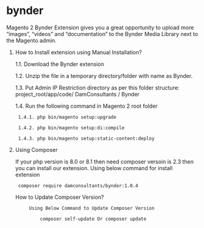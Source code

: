 # bynder
Magento 2 Bynder Extension gives you a great opportunity to upload more “images”, “videos” and “documentation” to the Bynder Media Library next to the Magento admin.

1) How to Install extension using Manual Installation?

    1.1. Download the Bynder extension
  
    1.2. Unzip the file in a temporary directory/folder with name as Bynder.
   
    1.3. Put Admin IP Restriction directory as per this folder structure: project_root/app/code/ DamConsultants / Bynder
  
    1.4. Run the following command in Magento 2 root folder
  
        1.4.1. php bin/magento setup:upgrade
    
        1.4.2. php bin/magento setup:di:compile
    
        1.4.3. php bin/magento setup:static-content:deploy
    
    
2) Using Composer
	
	If your php version is 8.0 or 8.1 then need composer versoin is 2.3 then you can install our extension. Using below command for install extension	
	
		composer require damconsultants/bynder:1.0.4
		
	How to Update Composer Version?
		
			Using Below Command to Update Composer Version
			
				composer self-update Or composer update
              

